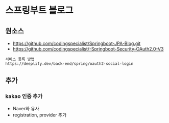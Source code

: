 # 스프링부트 블로그

## 원소스
- https://github.com/codingspecialist/Springboot-JPA-Blog.git
- https://github.com/codingspecialist/-Springboot-Security-OAuth2.0-V3

```
서비스 등록 방법
https://deeplify.dev/back-end/spring/oauth2-social-login
``` 

## 추가

### kakao 인증 추가

- Naver와 유사
- registration, provider 추가
